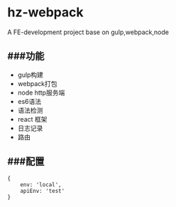 # hz-webpack
A FE-development project base on gulp,webpack,node

###功能
---
* gulp构建
* webpack打包
* node http服务端
* es6语法
* 语法检测
* react 框架
* 日志记录
* 路由

###配置
---
```
{
    env: 'local',
    apiEnv: 'test'
}
```
